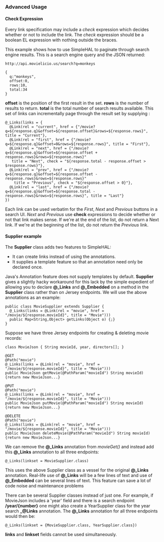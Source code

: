 ### Advanced Usage
#### Check Expression

Every link specification may include a *check* expression which decides whether or not to include the link. 
The *check* expression should be a boolean EL expression with nothing outside the braces.

This example shows how to use SimpleHAL to paginate through search engine results.
This is a search engine query and the JSON returned:
```
http://api.movielicio.us/search?q=monkeys

{
  q:"monkeys",
  offset:0,
  rows:10,
  total:34
}
```
**offset** is the position of the first result in the set. 
**rows** is the number of results to return. 
**total** is the total number of search results available. 
This set of links can incrementally page through the result set by supplying :
```
@_Links(links = {
  @Link(rel = "current", href = {"/movie?q=${response.q}&offset=${response.offset}&rows=${response.rows}", title = "Current"},
  @Link(rel = "first", href = {"/movie?q=${response.q}&offset=0&rows=${response.rows}", title = "First"},
  @Link(rel = "next", href = {"/movie?q=${response.q}&offset=${response.offset + response.rows}&rows=${response.rows}"
   title = "Next", check = "${response.total - response.offset > $response.rows}"},
  @Link(rel = "prev", href = {"/movie?q=${response.q}&offset=${response.offset - response.rows}&rows=${response.rows}"
    title = "Previous", check = "${response.offset > 0}"},
  @Link(rel = "last", href = {"/movie?q=${response.q}&offset=${response.total - response.rows}&rows=${response.rows}", title = "Last"}
})
```
Each link can be used verbatim for the _First_, _Next_ and _Previous_ buttons in a search UI. 
_Next_ and _Previous_ use **check** expressions to decide whether or not that link makes sense. 
If we're at the end of the list, do not return a Next link. 
If we're at the beginning of the list, do not return the _Previous_ link. 

#### **Supplier** example
The **Supplier** class adds two features to SimpleHAL:

* It can create links instead of using the annotations.
* It supplies a template feature so that an annotation need only be declared once.

Java's Annotation feature does not supply templates by default. 
**Supplier** gives a slightly hacky workaround for this lack 
by the simple expedient of allowing you to declare 
**@_Links** and **@_Embedded** on a method in the **Supplier** class
rather than on Jersey endpoints. 
We will use the above annotations as an example:
```
public class MovieSupplier extends Supplier {
  @_Links(links = @Link(rel = "movie", href = "/movie/${response.movieId}", title = "Movie")))
  public Map<String,Object> getLinks(Object o) {;}
}
```
Suppose we have three Jersey endpoints for creating & deleting movie records:
```
class MovieJson { String movieId, year, directors[]; }

@GET
@Path("movie")
@_Links(links = @Link(rel = "movie", href = "/movie/${response.movieId}", title = "Movie")))
public MovieJson getMovie(@PathParam("movieId") String movieId) {return new MovieJson...}

@PUT
@Path("movie")
@_Links(links = @Link(rel = "movie", href = "/movie/${response.movieId}", title = "Movie")))
public MovieJson putMovie(@PathParam("movieId") String movieId) {return new MovieJson...}

@DELETE
@Path("movie")
@_Links(links = @Link(rel = "movie", href = "/movie/${response.movieId}", title = "Movie")))
public MovieJson deleteMovie(@PathParam("movieId") String movieId) {return new MovieJson...}
```
We can remove the **@_Links** annotation from *movieGet()* and instead add this **@_Links** annotation to all three endpoints:
```
@_Links(linkset = MovieSupplier.class)
```
This uses the above Supplier class as a vessel for the original **@_Links** annotation. 
Real-life use of **@_Links** will be a few lines of text 
and use of **@_Embedded** can be several lines of text.
This feature can save a lot of code noise and maintenance problems

There can be several Supplier classes instead of just one. For example, if MovieJson includes a 'year' field and there is a search endpoint **/year/{number}** one might also create a YearSupplier class for the year search **_@Links** annotation. The **@_Links** annotation for all three endpoints would then be:
```
@_Links(linkset = {MovieSupplier.class, YearSupplier.class})
```
**links** and **linkset** fields cannot be used simultaneously. 


